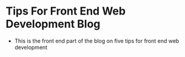 # Tips For Front End Web Development Blog

- This is the front end part of the blog on five tips for front end web development
